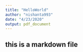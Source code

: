 ```yaml
---
title: "HelloWorld"
author: "nishanta993"
date: "4/23/2020"
output: pdf_document
---
```


## this is a markdown file
